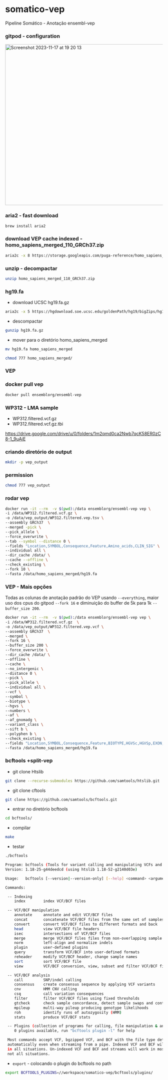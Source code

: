 # somatico-vep
Pipeline Somático - Anotação ensembl-vep

### gitpod - configuration

<img width="514" alt="Screenshot 2023-11-17 at 19 20 13" src="https://github.com/renatopuga/somatico-vep/assets/8321336/4259c5ad-1cb4-4501-905c-7a306d1f8060">

### aria2 - fast download

```bash
brew install aria2
```

### download VEP cache indexed - homo_sapiens_merged_110_GRCh37.zip 

```bash
aria2c -x 8 https://storage.googleapis.com/puga-reference/homo_sapiens_merged_110_GRCh37.zip
```

### unzip - decompactar 

```bash
unzip homo_sapiens_merged_110_GRCh37.zip
```

### hg19.fa

- download UCSC hg19.fa.gz

```bash
aria2c -x 5 https://hgdownload.soe.ucsc.edu/goldenPath/hg19/bigZips/hg19.fa.gz
```

- descompactar

```bash
gunzip hg19.fa.gz
```

- mover para o diretório homo_sapiens_merged

```bash
mv hg19.fa homo_sapiens_merged
```

```bash
chmod 777 homo_sapiens_merged/
```

### VEP


### docker pull vep
```bash
docker pull ensemblorg/ensembl-vep
```

### WP312 - LMA sample

- WP312.filtered.vcf.gz
- WP312.filtered.vcf.gz.tbi

https://drive.google.com/drive/u/0/folders/1m2qmd0ca2Nwb7qcK58ER0zC8-1_9uAiE


### criando diretório de output

```bash
mkdir -p vep_output
```

### permission 

```bash
chmod 777 vep_output
```

### rodar vep

```bash
docker run -it --rm  -v $(pwd):/data ensemblorg/ensembl-vep vep \
-i /data/WP312.filtered.vcf.gz \
-o /data/vep_output/WP312.filtered.vep.tsv \
--assembly GRCh37  \
--merged -pick \
--pick_allele \
--force_overwrite \
--tab --symbol --distance 0 \
--fields "Location,SYMBOL,Consequence,Feature,Amino_acids,CLIN_SIG" \
--individual all \
--dir_cache /data/ \
--cache --offline \
--check_existing \
--fork 10 \
--fasta /data/homo_sapiens_merged/hg19.fa
```

### VEP - Mais opções

Todas as colunas de anotação padrão do VEP usando `--everything`, maior uso dos cpus do gitpod `--fork 16` e diminuição do buffer de 5k para 1k `--buffer_size 200`.

```bash
docker run -it --rm  -v $(pwd):/data ensemblorg/ensembl-vep vep \
-i /data/WP312.filtered.vcf.gz  \
-o /data/vep_output/WP312.filtered.vep.vcf \
--assembly GRCh37  \
--merged \
--fork 16 \
--buffer_size 200 \
--force_overwrite \
--dir_cache /data/ \
--offline \
--cache \
--no_intergenic \
--distance 0 \
--pick \
--pick_allele \
--individual all \
--vcf \
--symbol \
--biotype \
--hgvs \
--numbers \
--af \
--af_gnomadg \
--variant_class \
--sift b \
--polyphen b \
--check_existing \
--fields "Location,SYMBOL,Consequence,Feature,BIOTYPE,HGVSc,HGVSp,EXON,INTRON,VARIANT_CLASS,SIFT,PolyPhen,AF,gnomADg_AF,CLIN_SIG,SOMATIC,PHENO" \
--fasta /data/homo_sapiens_merged/hg19.fa
```

### bcftools +split-vep



- git clone Htslib

```bash
git clone --recurse-submodules https://github.com/samtools/htslib.git
```

- git clone cftools

```bash
git clone https://github.com/samtools/bcftools.git
```

- entrar no diretório bcftools

```bash
cd bcftools/
```

- compilar

```bash
make
```

- testar

```bash
./bcftools
```

```bash
Program: bcftools (Tools for variant calling and manipulating VCFs and BCFs)
Version: 1.18-25-g44deedcd (using htslib 1.18-52-g2140d03e)

Usage:   bcftools [--version|--version-only] [--help] <command> <argument>

Commands:

 -- Indexing
    index        index VCF/BCF files

 -- VCF/BCF manipulation
    annotate     annotate and edit VCF/BCF files
    concat       concatenate VCF/BCF files from the same set of samples
    convert      convert VCF/BCF files to different formats and back
    head         view VCF/BCF file headers
    isec         intersections of VCF/BCF files
    merge        merge VCF/BCF files files from non-overlapping sample sets
    norm         left-align and normalize indels
    plugin       user-defined plugins
    query        transform VCF/BCF into user-defined formats
    reheader     modify VCF/BCF header, change sample names
    sort         sort VCF/BCF file
    view         VCF/BCF conversion, view, subset and filter VCF/BCF files

 -- VCF/BCF analysis
    call         SNP/indel calling
    consensus    create consensus sequence by applying VCF variants
    cnv          HMM CNV calling
    csq          call variation consequences
    filter       filter VCF/BCF files using fixed thresholds
    gtcheck      check sample concordance, detect sample swaps and contamination
    mpileup      multi-way pileup producing genotype likelihoods
    roh          identify runs of autozygosity (HMM)
    stats        produce VCF/BCF stats

 -- Plugins (collection of programs for calling, file manipulation & analysis)
    0 plugins available, run "bcftools plugin -l" for help

 Most commands accept VCF, bgzipped VCF, and BCF with the file type detected
 automatically even when streaming from a pipe. Indexed VCF and BCF will work
 in all situations. Un-indexed VCF and BCF and streams will work in most but
 not all situations.
```

- `export` - colocando o plugin do bcftools no path

```bash
export BCFTOOLS_PLUGINS=//workspace/somatico-vep/bcftools/plugins/
```






